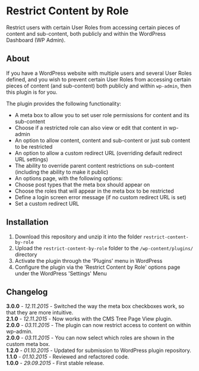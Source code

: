 # Restrict Content by Role

Restrict users with certain User Roles from accessing certain pieces of content and sub-content, both publicly and within the WordPress Dashboard (WP Admin).

## About

If you have a WordPress website with multiple users and several User Roles defined, and you wish to prevent certain User Roles from accessing certain pieces of content (and sub-content) both publicly and within `wp-admin`, then this plugin is for you.

The plugin provides the following functionality:

- A meta box to allow you to set user role permissions for content and its sub-content
- Choose if a restricted role can also view or edit that content in wp-admin
- An option to allow content, content and sub-content or just sub content to be restricted
- An option to allow a custom redirect URL (overriding default redirect URL settings)
- The ability to override parent content restrictions on sub-content (including the ability to make it public)
- An options page, with the following options:
 - Choose post types that the meta box should appear on
 - Choose the roles that will appear in the meta box to be restricted
 - Define a login screen error message (if no custom redirect URL is set)
 - Set a custom redirect URL

## Installation

1. Download this repository and unzip it into the folder `restrict-content-by-role`
2. Upload the `restrict-content-by-role` folder to the `/wp-content/plugins/` directory
3. Activate the plugin through the 'Plugins' menu in WordPress
4. Configure the plugin via the 'Restrict Content by Role' options page under the WordPress 'Settings' Menu

## Changelog


**3.0.0** - *12.11.2015* - Switched the way the meta box checkboxes work, so that they are more intuitive.  
**2.1.0** - *12.11.2015* - Now works with the CMS Tree Page View plugin.  
**2.0.0** - *03.11.2015* - The plugin can now restrict access to content on within wp-admin.  
**2.0.0** - *03.11.2015* - You can now select which roles are shown in the custom meta box.  
**1.2.0** - *01.10.2015* - Updated for submission to WordPress plugin repository.  
**1.1.0** - *01.10.2015* - Reviewed and refactored code.  
**1.0.0** - *29.09.2015* - First stable release.  
